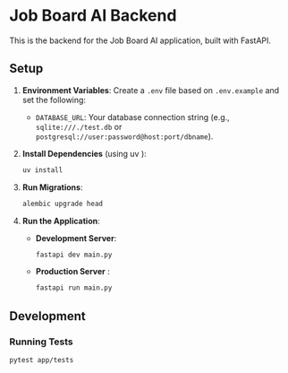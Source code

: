# Job Board AI Backend

This is the backend for the Job Board AI application, built with FastAPI.

## Setup

1.  **Environment Variables**: Create a `.env` file based on `.env.example` and set the following:
    
    *   `DATABASE_URL`: Your database connection string (e.g., `sqlite:///./test.db` or `postgresql://user:password@host:port/dbname`).

2.  **Install Dependencies** (using uv ):
    ```bash
    uv install
    ```

3.  **Run Migrations**:
    ```bash
    alembic upgrade head
    ```

4.  **Run the Application**:

    *   **Development Server**:
        ```bash
        fastapi dev main.py
        ```
    *   **Production Server** :
        ```bash
        fastapi run main.py
        ```

## Development

### Running Tests

```bash
pytest app/tests
```

